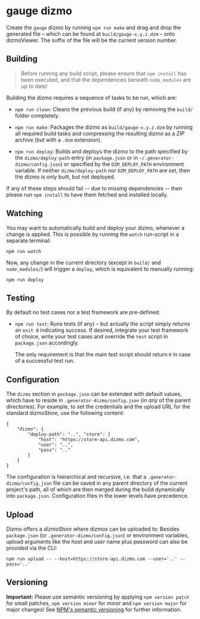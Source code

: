 # gauge dizmo

Create the `gauge` dizmo by running `npm run make` and drag and drop the generated file &ndash; which can be found at `build/gauge-x.y.z.dzm` &ndash; onto dizmoViewer. The suffix of the file will be the current version number.

## Building

> Before running any build script, please ensure that `npm install` has been executed, and that the dependencies beneath `node_modules` are up to date!

Building the dizmo requires a sequence of tasks to be run, which are:

* `npm run clean`: Cleans the previous build (if any) by removing the `build/` folder completely.

* `npm run make`: Packages the dizmo as `build/gauge-x.y.z.dzm` by running all required build tasks and compressing the resulting dizmo as a ZIP archive (but with a `.dzm` extension).

* `npm run deploy`: Builds and deploys the dizmo to the path specified by the `dizmo/deploy-path` entry (in `package.json` or in `~/.generator-dizmo/config.json`) or specified by the `DZM_DEPLOY_PATH` environment variable. If neither `dizmo/deploy-path` nor `DZM_DEPLOY_PATH` are set, then the dizmo is only built, but not deployed.

If any of these steps should fail -- due to missing dependencies -- then please run `npm install` to have them fetched and installed locally.

## Watching

You may want to automatically build and deploy your dizmo, whenever a change is applied. This is possible by running the `watch` run-script in a separate terminal:

    npm run watch

Now, any change in the current directory (except in `build/` and `node_modules/`) will trigger a `deploy`, which is equivalent to manually running:

    npm run deploy

## Testing

By default no test cases nor a test framework are pre-defined:

* `npm run test`: Runs tests (if any) &ndash; but actually the script simply returns an `exit 0` indicating success. If desired, integrate your test framework of choice, write your test cases and override the `test` script in `package.json` accordingly.

  The only requirement is that the main test script should return `0` in case of a successful test run.

## Configuration

The `dizmo` section in `package.json` can be extended with default values, which have to reside in `.generator-dizmo/config.json` (in *any* of the parent directories). For example, to set the credentials and the upload URL for the standard dizmoStore, use the following content:

    {
        "dizmo": {
            "deploy-path": "..", "store": {
                "host": "https://store-api.dizmo.com",
                "user": "..",
                "pass": ".."
            }
        }
    }

The configuration is hierarchical and recursive, i.e. that a `.generator-dizmo/config.json` file can be saved in any parent directory of the current project's path, all of which are then merged during the build dynamically into `package.json`. Configuration files in the lower levels have precedence.

## Upload

Dizmo offers a *dizmoStore* where dizmos can be uploaded to: Besides `package.json` (or `.generator-dizmo/config.json`) or environment variables, upload arguments like the *host* and *user* name plus *password* can also be provided via the CLI:
```
npm run upload -- --host=https://store-api.dizmo.com --user='..' --pass='..'
```

## Versioning

**Important:** Please use semantic versioning by applying `npm version patch` for small patches, `npm version minor` for minor and `npm version major` for major changes! See [NPM's semantic versioning](https://docs.npmjs.com/getting-started/semantic-versioning) for further information.
